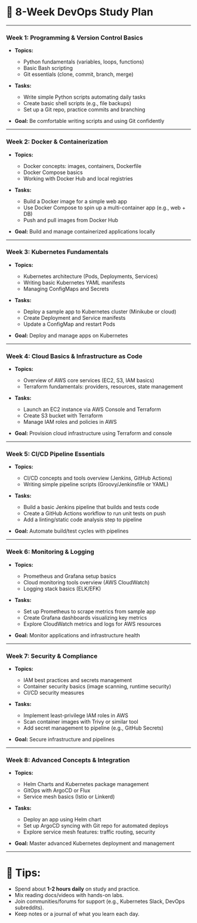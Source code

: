 
# 📅 8-Week DevOps Study Plan

---

### **Week 1: Programming & Version Control Basics**

* **Topics:**

  * Python fundamentals (variables, loops, functions)
  * Basic Bash scripting
  * Git essentials (clone, commit, branch, merge)
* **Tasks:**

  * Write simple Python scripts automating daily tasks
  * Create basic shell scripts (e.g., file backups)
  * Set up a Git repo, practice commits and branching
* **Goal:** Be comfortable writing scripts and using Git confidently

---

### **Week 2: Docker & Containerization**

* **Topics:**

  * Docker concepts: images, containers, Dockerfile
  * Docker Compose basics
  * Working with Docker Hub and local registries
* **Tasks:**

  * Build a Docker image for a simple web app
  * Use Docker Compose to spin up a multi-container app (e.g., web + DB)
  * Push and pull images from Docker Hub
* **Goal:** Build and manage containerized applications locally

---

### **Week 3: Kubernetes Fundamentals**

* **Topics:**

  * Kubernetes architecture (Pods, Deployments, Services)
  * Writing basic Kubernetes YAML manifests
  * Managing ConfigMaps and Secrets
* **Tasks:**

  * Deploy a sample app to Kubernetes cluster (Minikube or cloud)
  * Create Deployment and Service manifests
  * Update a ConfigMap and restart Pods
* **Goal:** Deploy and manage apps on Kubernetes

---

### **Week 4: Cloud Basics & Infrastructure as Code**

* **Topics:**

  * Overview of AWS core services (EC2, S3, IAM basics)
  * Terraform fundamentals: providers, resources, state management
* **Tasks:**

  * Launch an EC2 instance via AWS Console and Terraform
  * Create S3 bucket with Terraform
  * Manage IAM roles and policies in AWS
* **Goal:** Provision cloud infrastructure using Terraform and console

---

### **Week 5: CI/CD Pipeline Essentials**

* **Topics:**

  * CI/CD concepts and tools overview (Jenkins, GitHub Actions)
  * Writing simple pipeline scripts (Groovy/Jenkinsfile or YAML)
* **Tasks:**

  * Build a basic Jenkins pipeline that builds and tests code
  * Create a GitHub Actions workflow to run unit tests on push
  * Add a linting/static code analysis step to pipeline
* **Goal:** Automate build/test cycles with pipelines

---

### **Week 6: Monitoring & Logging**

* **Topics:**

  * Prometheus and Grafana setup basics
  * Cloud monitoring tools overview (AWS CloudWatch)
  * Logging stack basics (ELK/EFK)
* **Tasks:**

  * Set up Prometheus to scrape metrics from sample app
  * Create Grafana dashboards visualizing key metrics
  * Explore CloudWatch metrics and logs for AWS resources
* **Goal:** Monitor applications and infrastructure health

---

### **Week 7: Security & Compliance**

* **Topics:**

  * IAM best practices and secrets management
  * Container security basics (image scanning, runtime security)
  * CI/CD security measures
* **Tasks:**

  * Implement least-privilege IAM roles in AWS
  * Scan container images with Trivy or similar tool
  * Add secret management to pipeline (e.g., GitHub Secrets)
* **Goal:** Secure infrastructure and pipelines

---

### **Week 8: Advanced Concepts & Integration**

* **Topics:**

  * Helm Charts and Kubernetes package management
  * GitOps with ArgoCD or Flux
  * Service mesh basics (Istio or Linkerd)
* **Tasks:**

  * Deploy an app using Helm chart
  * Set up ArgoCD syncing with Git repo for automated deploys
  * Explore service mesh features: traffic routing, security
* **Goal:** Master advanced Kubernetes deployment and management

---

# 📌 Tips:

* Spend about **1-2 hours daily** on study and practice.
* Mix reading docs/videos with hands-on labs.
* Join communities/forums for support (e.g., Kubernetes Slack, DevOps subreddits).
* Keep notes or a journal of what you learn each day.

